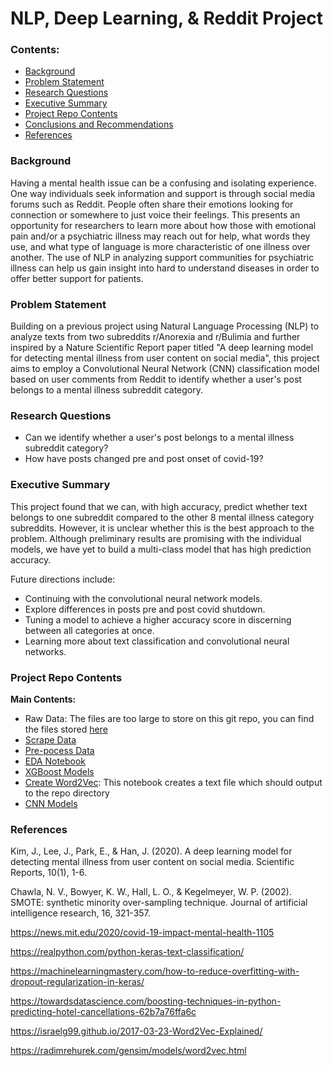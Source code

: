 # NLP, Deep Learning, & Reddit Project

### Contents:
- [Background](#Background)
- [Problem Statement](#Problem-Statement)
- [Research Questions](#Research-Questions)
- [Executive Summary](#Executive-Summary)
- [Project Repo Contents](#Project-Repo-Contents)
- [Conclusions and Recommendations](#Conclusions-and-Recommendations)
- [References](#References)

### Background 
Having a mental health issue can be a confusing and isolating experience. One way individuals seek information and support is through social media forums such as Reddit. People often share their emotions looking for connection or somewhere to just voice their feelings. This presents an opportunity for researchers to learn more about how those with emotional pain and/or a psychiatric illness may reach out for help, what words they use, and what type of language is more characteristic of one illness over another. The use of NLP in analyzing support communities for psychiatric illness can help us gain insight into hard to understand diseases in order to offer better support for patients.

### Problem Statement  
Building on a previous project using Natural Language Processing (NLP) to analyze texts from two subreddits r/Anorexia and r/Bulimia and further inspired by a Nature Scientific Report paper titled "A deep learning model for detecting mental illness from user content on social media", this project aims to employ a Convolutional Neural Network (CNN) classification model based on user comments from Reddit to identify whether a user's post belongs to a mental illness subreddit category.

### Research Questions 
- Can we identify whether a user's post belongs to a mental illness subreddit category? 
- How have posts changed pre and post onset of covid-19?

### Executive Summary 

This project found that we can, with high accuracy, predict whether text belongs to one subreddit compared to the other 8 mental illness category subreddits. However, it is unclear whether this is the best approach to the problem. Although preliminary results are promising with the individual models, we have yet to build a multi-class model that has high prediction accuracy. 

Future directions include: 
- Continuing with the convolutional neural network models.
- Explore differences in posts pre and post covid shutdown.
- Tuning a model to achieve a higher accuracy score in discerning between all categories at once.
- Learning more about text classification and convolutional neural networks. 

### Project Repo Contents

**Main Contents:**
- Raw Data: The files are too large to store on this git repo, you can find the files stored [here](https://drive.google.com/drive/folders/10mQxBlSw-WP42Xnz3ehMS6ilqThiXQRT?usp=sharing)
- [Scrape Data](./notebooks/step1-scrape_and_clean_data.ipynb)
- [Pre-pocess Data](./notebooks/step2-pre-process_text.ipynb)
- [EDA Notebook](./notebooks/step3-EDA.ipynb)
- [XGBoost Models](./notebooks/step4-model-xgboost-classifier.ipynb)
- [Create Word2Vec](./notebooks/step5-word2vec.ipynb): This notebook creates a text file which should output to the repo directory
- [CNN Models](./notebooks/step6-model-CNN.ipynb)

### References

Kim, J., Lee, J., Park, E., & Han, J. (2020). A deep learning model for detecting mental illness from user content on social media. Scientific Reports, 10(1), 1-6.

Chawla, N. V., Bowyer, K. W., Hall, L. O., & Kegelmeyer, W. P. (2002). SMOTE: synthetic minority over-sampling technique. Journal of artificial intelligence research, 16, 321-357.

https://news.mit.edu/2020/covid-19-impact-mental-health-1105

https://realpython.com/python-keras-text-classification/

https://machinelearningmastery.com/how-to-reduce-overfitting-with-dropout-regularization-in-keras/

https://towardsdatascience.com/boosting-techniques-in-python-predicting-hotel-cancellations-62b7a76ffa6c

https://israelg99.github.io/2017-03-23-Word2Vec-Explained/

https://radimrehurek.com/gensim/models/word2vec.html


